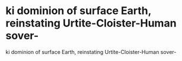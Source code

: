 # ki dominion of surface Earth, reinstating Urtite-Cloister-Human sover-

ki dominion of surface Earth, reinstating Urtite-Cloister-Human sover-